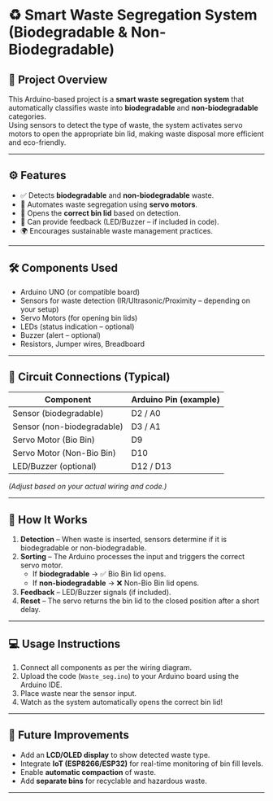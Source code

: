 # ♻️ Smart Waste Segregation System (Biodegradable & Non-Biodegradable)

## 📖 Project Overview  
This Arduino-based project is a **smart waste segregation system** that automatically classifies waste into **biodegradable** and **non-biodegradable** categories.  
Using sensors to detect the type of waste, the system activates servo motors to open the appropriate bin lid, making waste disposal more efficient and eco-friendly.  

---

## ⚙️ Features  
- ✅ Detects **biodegradable** and **non-biodegradable** waste.  
- 🤖 Automates waste segregation using **servo motors**.  
- 🚮 Opens the **correct bin lid** based on detection.  
- 🔔 Can provide feedback (LED/Buzzer – if included in code).  
- 🌍 Encourages sustainable waste management practices.  

---

## 🛠️ Components Used  
- Arduino UNO (or compatible board)  
- Sensors for waste detection (IR/Ultrasonic/Proximity – depending on your setup)  
- Servo Motors (for opening bin lids)  
- LEDs (status indication – optional)  
- Buzzer (alert – optional)  
- Resistors, Jumper wires, Breadboard  

---

## 🔌 Circuit Connections (Typical)  

| Component                 | Arduino Pin (example) |
|---------------------------|------------------------|
| Sensor (biodegradable)    | D2 / A0               |
| Sensor (non-biodegradable)| D3 / A1               |
| Servo Motor (Bio Bin)     | D9                    |
| Servo Motor (Non-Bio Bin) | D10                   |
| LED/Buzzer (optional)     | D12 / D13             |

*(Adjust based on your actual wiring and code.)*  

---

## 📜 How It Works  
1. **Detection** – When waste is inserted, sensors determine if it is biodegradable or non-biodegradable.  
2. **Sorting** – The Arduino processes the input and triggers the correct servo motor.  
   - If **biodegradable** → ✅ Bio Bin lid opens.  
   - If **non-biodegradable** → ❌ Non-Bio Bin lid opens.  
3. **Feedback** – LED/Buzzer signals (if included).  
4. **Reset** – The servo returns the bin lid to the closed position after a short delay.  

---

## 💻 Usage Instructions  
1. Connect all components as per the wiring diagram.  
2. Upload the code (`Waste_seg.ino`) to your Arduino board using the Arduino IDE.  
3. Place waste near the sensor input.  
4. Watch as the system automatically opens the correct bin lid!  

---

## 🚀 Future Improvements  
- Add an **LCD/OLED display** to show detected waste type.  
- Integrate **IoT (ESP8266/ESP32)** for real-time monitoring of bin fill levels.  
- Enable **automatic compaction** of waste.  
- Add **separate bins** for recyclable and hazardous waste.  

---

